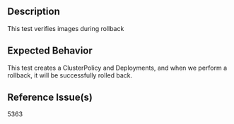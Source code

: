 ## Description

This test verifies images during rollback

## Expected Behavior

This test creates a ClusterPolicy and Deployments, and when we perform a rollback, it will be successfully rolled back.

## Reference Issue(s)

5363
